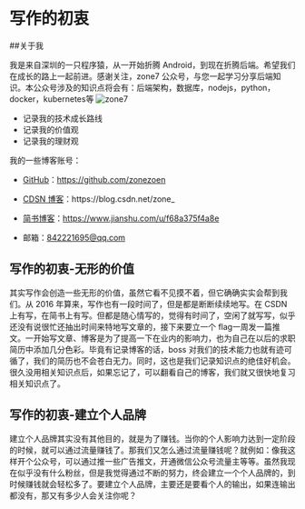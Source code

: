 # 写作的初衷

##关于我

我是来自深圳的一只程序猿，从一开始折腾 Android，到现在折腾后端。希望我们在成长的路上一起前进。感谢关注，zone7 公众号，与您一起学习分享后端知识。本公众号涉及的知识点将会有：后端架构，数据库，nodejs，python，docker，kubernetes等
![zone7](https://github.com/zonezoen/blog/blob/master/img/qrcode_for_gh_e5a92fe86302_344.jpg)

- 记录我的技术成长路线
- 记录我的价值观
- 记录我的理财观

我的一些博客账号：

- [GitHub](https://github.com/zonezoen)：https://github.com/zonezoen

- [CDSN 博客](https://blog.csdn.net/zone_)：https://blog.csdn.net/zone_

- [简书博客](https://www.jianshu.com/u/f68a375f4a8e)：https://www.jianshu.com/u/f68a375f4a8e

- 邮箱：842221695@qq.com

  






## 写作的初衷-无形的价值
其实写作会创造一些无形的价值，虽然它看不见摸不着，但它确确实实会帮到我们。从 2016 年算来，写作也有一段时间了，但是都是断断续续地写。在 CSDN 上有写，在简书上有写。但都是随心情写的，觉得有时间了，空闲了就写写，似乎还没有说很忙还抽出时间来特地写文章的，接下来要立一个 flag一周发一篇推文。一开始写文章、博客是为了提高一下在业内的影响力，也为自己在以后的求职简历中添加几分色彩。毕竟有记录博客的话，boss 对我们的技术能力也就有迹可循了，我们的简历也不会苍白无力。同时，这也是我们记录知识点的绝佳好机会。很久没用相关知识点后，如果忘记了，可以翻看自己的博客，我们就又很快地复习相关知识点了。

## 写作的初衷-建立个人品牌

建立个人品牌其实没有其他目的，就是为了赚钱。当你的个人影响力达到一定阶段的时候，就可以通过流量赚钱了。那我们又怎么通过流量赚钱呢？就例如：像我这样开个公众号，可以通过推一些广告推文，开通微信公众号流量主等等。虽然我现在似乎没有什么粉丝，但是我觉得通过不断的努力，终会建立一个个人品牌的，到时候赚钱就会轻松多了。要建立个人品牌，主要还是要看个人的输出，如果连输出都没有，那又有多少人会关注你呢？
